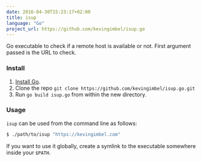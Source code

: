 ```yaml
---
date: 2016-04-30T15:23:17+02:00
title: isup
language: "Go"
project_url: https://github.com/kevingimbel/isup.go
---
```

Go executable to check if a remote host is available or not. First argument passed is the URL to check.

### Install
1. [Install Go](https://golang.org/doc/install#install).
2. Clone the repo `git clone https://github.com/kevingimbel/isup.go.git`
3. Run `go build isup.go` from within the new directory.

### Usage
`isup` can be used from the command line as follows:

```bash
$ ./path/to/isup "https://kevingimbel.com"
```
If you want to use it globally, create a symlink to the executable somewhere inside your `$PATH`.
